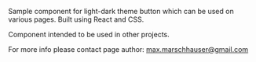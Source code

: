 Sample component for light-dark theme button which can be used on various pages. Built using React and CSS.

Component intended to be used in other projects.

For more info please contact page author: max.marschhauser@gmail.com

